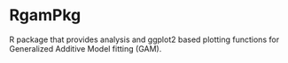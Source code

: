 # RgamPkg
R package that provides analysis and ggplot2 based plotting functions for Generalized Additive Model fitting (GAM).
